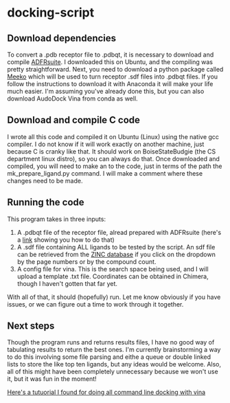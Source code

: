 # docking-script

## Download dependencies

To convert a .pdb receptor file to .pdbqt, it is necessary to download and compile [ADFRsuite](https://ccsb.scripps.edu/adfr/downloads/).
I downloaded this on Ubuntu, and the compiling was pretty straightforward. Next, you need to download a python package called [Meeko](https://pypi.org/project/meeko/) which
will be used to turn receptor .sdf files into .pdbqt files. If you follow the instructions to download it with Anaconda it will make your life much easier. 
I'm assuming you've already done this, but you can also download AudoDock Vina from conda as well.

## Download and compile C code

I wrote all this code and compiled it on Ubuntu (Linux) using the native gcc compiler. I do not know if it will work exactly on another machine, just because
C is cranky like that. It should work on BoiseStateBudgie (the CS department linux distro), so you can always do that. Once downloaded and compiled,
you will need to make an to the code, just in terms of the path the mk_prepare_ligand.py command. I will make a comment where these changes need to be made.

## Running the code

This program takes in three inputs: 
1. A .pdbqt file of the receptor file, alread prepared with ADFRsuite (here's a [link](https://autodock-vina.readthedocs.io/en/latest/docking_basic.html) showing you how to do that)
2. A .sdf file containing ALL ligands to be tested by the script. An sdf file can be retrieved from the [ZINC database](https://zinc.docking.org/substances/) if
you click on the dropdown by the page numbers or by the compound count.
3. A config file for vina. This is the search space being used, and I will upload a template .txt file. Coordinates can be obtained in Chimera, though I haven't
gotten that far yet.

With all of that, it should (hopefully) run. Let me know obviously if you have issues, or we can figure out a time to work through it together.

## Next steps

Though the program runs and returns results files, I have no good way of tabulating results to return the best ones. I'm currently brainstorming a way to do this involving
some file parsing and eithe a queue or double linked lists to store the like top ten ligands, but any ideas would be welcome. Also, all of this might have
been completely unnecessary because we won't use it, but it was fun in the moment!

[Here's a tutuorial I found for doing all command line docking with vina](https://autodock-vina.readthedocs.io/en/latest/docking_basic.html)
